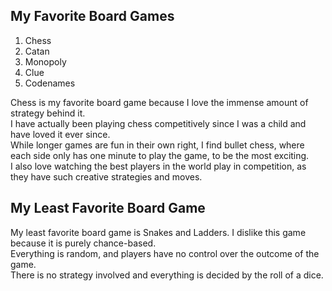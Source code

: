 ## My Favorite Board Games

1. Chess
2. Catan
3. Monopoly
4. Clue
5. Codenames

Chess is my favorite board game because I love the immense amount of strategy behind it.  
I have actually been playing chess competitively since I was a child and have loved it ever since.  
While longer games are fun in their own right, I find bullet chess, where each side only has one minute to play the game, to be the most exciting.  
I also love watching the best players in the world play in competition, as they have such creative strategies and moves.

## My Least Favorite Board Game

My least favorite board game is Snakes and Ladders. I dislike this game because it is purely chance-based.  
Everything is random, and players have no control over the outcome of the game.  
There is no strategy involved and everything is decided by the roll of a dice.